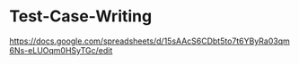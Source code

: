 # Test-Case-Writing


https://docs.google.com/spreadsheets/d/15sAAcS6CDbt5to7t6YByRa03qm6Ns-eLUOqm0HSyTGc/edit

